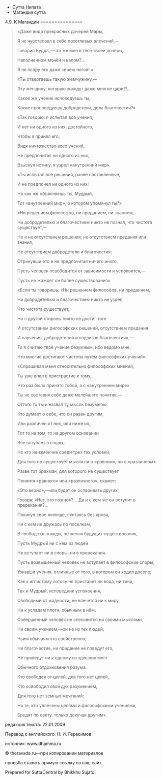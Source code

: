 









* Сутта Нипата
* Магандия сутта


4\.9\. К Магандии
\=\=\=\=\=\=\=\=\=\=\=\=\=\=\=




> «Даже видя прекрасных дочерей Мары,  
> 
> Я не чувствовал в себе похотливых влечений,—  
> 
> Говорил Будда,—что же мне в теле твоей дочери,  
> 
> Наполненном мочёй и калом?…  
> 
> Я не попру его даже своею ногой\!\.»
> 
> 
> «Ты отвергаешь такую жемчужину,—  
> 
> Эту женщину, которую жаждут даже многие цари?\!…  
> 
> Какое же учение исповедуешь ты,  
> 
> Какие проповедуешь добродетели, дела благочестия?»
> 
> 
> «Так говорю: я испытал все учения,  
> 
> И нет ни одного из них, достойного,  
> 
> Чтобы я принял его;  
> 
> Видя ничтожество всех учений,  
> 
> Не предпочитая ни одного из них,  
> 
> Взыскуя истину, я узрел «внутренний мир»\.
> 
> 
> «Ты испытал все решения, ранее составленные,  
> 
> И не предпочел ни одного из них\!  
> 
> Но как же объясняешь ты, Мудрый,  
> 
> Тот «внутренний мир», о котором упомянул ты?»
> 
> 
> «Ни решением философов, ни преданием, ни знанием,  
> 
> Ни добродетелью и благочестием никто не познал, что чистота существует,—  
> 
> Но и не отсутствием решения, не отсутствием предания или знания,  
> 
> Не отсутствием добродетели и благочестия;  
> 
> Отринувши это и не предпочитая ничего иного,  
> 
> Пусть человек освободится от зависимости и успокоится,—  
> 
> Пусть не жаждет он более существования»\.
> 
> 
> «Если ты говоришь: «Ни решением философов, ни преданием,  
> 
> Ни добродетелью и благочестием никто не узрел,  
> 
> Что чистота существует,  
> 
> Но с другой стороны никто не достиг того  
> 
> И отсутствием философских решений, отсутствием предания  
> 
> И научения, добродетелей и подвигов благочестия»,—  
> 
> То я считаю твоё учение безумным, ибо ведомо мне,  
> 
> Что многие достигают чистоты путём философских учений»\.
> 
> 
> «Спрашивая меня относительно философских мнений,  
> 
> Ты уже впал в пристрастие к тому,  
> 
> Что раз было принято тобой, а о «внутреннем мире»  
> 
> Ты не составил себе даже малейшего понятия,—  
> 
> Оттого то ты и назвал ту мысль безумною\.
> 
> 
> Кто думает о себе, что он равен другим,  
> 
> Или различен от них, или ниже их,  
> 
> Тот то на том, то на другом основании  
> 
> Все вступает в споры;  
> 
> Но кто неизменчив среди трех тех условий,  
> 
> Для того не существует мысли ни о «равном», ни о «различном»\.
> 
> 
> Разве тот брахман, для которого не существует  
> 
> Понятия «равного» или «различного», скажет:  
> 
> «Это верно»,—или будет он оспаривать других,  
> 
> Говоря: «Нет, это ложно»?… Да и с кем же он вступит в пререкания?…
> 
> 
> Покинув свое жилище, скитаясь без крова,  
> 
> Ни с кем не дружась по поселкам,  
> 
> В свободе от жажды, не желая будущих существования,  
> 
> Пусть Мудрый ни с кем из людей  
> 
> Не вступает ни в споры, ни в пререкания\.
> 
> 
> Пусть возвышенный человек не вступает в философские споры,  
> 
> Узнавши учения, отличные от того, в котором он ходил доселе;  
> 
> Как к иглистому лотосу не пристанет ни вода, ни тина,  
> 
> Так и Мудрый, исповедник успокоения,  
> 
> Свободный от жадности, не влечется ни к миру,  
> 
> Ни к усладам плоти, обычным в нём\.
> 
> 
> Совершенный человек не спесивится ни своими мыслями,  
> 
> Ни своим учением,—он не из тех людей,  
> 
> Чьим обычаям это свойственно;  
> 
> Ни благочестие, ни предание не поведут его,  
> 
> Не приведут ни к одному из здешних мест  
> 
> Обычного отдохновения разума\.
> 
> 
> Кто свободен от целей, для того нет цепей,  
> 
> Кто освободил свой дух разумением,  
> 
> Для того нет земных мечтаний;  
> 
> Но те, кто увлечены целями и философскими учениями,  
> 
> Бродят по свету, только докучая другим»\.



редакция текста: 22\.01\.2009


Перевод с английского: Н\. И\. Герасимов


источник: www\.dhamma\.ru


© theravada\.ru—при копировании материалов


просьба ставить прямую ссылку на наш сайт\.


Prepared for SuttaCentral by Bhikkhu Sujato\.






